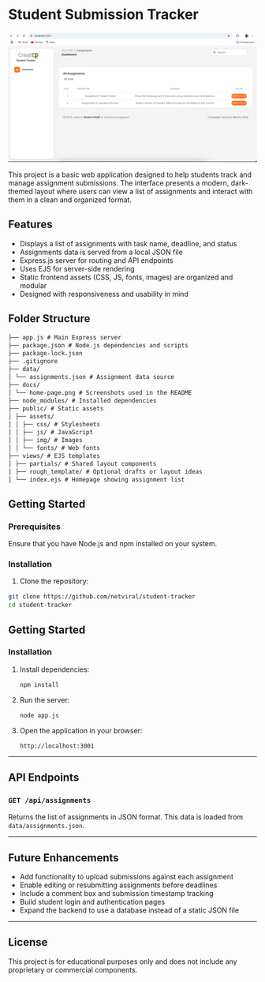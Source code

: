 # Student Submission Tracker

![Homepage Screenshot](docs/home-page.png)

This project is a basic web application designed to help students track and manage assignment submissions. The interface presents a modern, dark-themed layout where users can view a list of assignments and interact with them in a clean and organized format.

## Features

- Displays a list of assignments with task name, deadline, and status
- Assignments data is served from a local JSON file
- Express.js server for routing and API endpoints
- Uses EJS for server-side rendering
- Static frontend assets (CSS, JS, fonts, images) are organized and modular
- Designed with responsiveness and usability in mind

## Folder Structure
```
├── app.js # Main Express server
├── package.json # Node.js dependencies and scripts
├── package-lock.json
├── .gitignore
├── data/
│ └── assignments.json # Assignment data source
├── docs/
│ └── home-page.png # Screenshots used in the README
├── node_modules/ # Installed dependencies
├── public/ # Static assets
│ ├── assets/
│ │ ├── css/ # Stylesheets
│ │ ├── js/ # JavaScript
│ │ ├── img/ # Images
│ │ └── fonts/ # Web fonts
├── views/ # EJS templates
│ ├── partials/ # Shared layout components
│ ├── rough_template/ # Optional drafts or layout ideas
│ └── index.ejs # Homepage showing assignment list
```

## Getting Started

### Prerequisites

Ensure that you have Node.js and npm installed on your system.

### Installation

1. Clone the repository:

```bash
git clone https://github.com/netviral/student-tracker
cd student-tracker
```

## Getting Started

### Installation

1. Install dependencies:

    ```bash
    npm install
    ```

2. Run the server:

    ```bash
    node app.js
    ```

3. Open the application in your browser:

    ```
    http://localhost:3001
    ```

---

## API Endpoints

### `GET /api/assignments`

Returns the list of assignments in JSON format. This data is loaded from `data/assignments.json`.

---

## Future Enhancements

- Add functionality to upload submissions against each assignment  
- Enable editing or resubmitting assignments before deadlines  
- Include a comment box and submission timestamp tracking  
- Build student login and authentication pages  
- Expand the backend to use a database instead of a static JSON file  

---

## License

This project is for educational purposes only and does not include any proprietary or commercial components.
